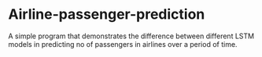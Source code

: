 # Airline-passenger-prediction
A simple program that demonstrates the difference between different LSTM models in predicting no of passengers in airlines over a period of time.
